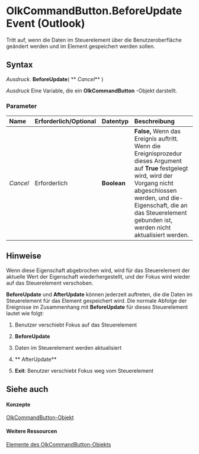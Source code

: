 
# OlkCommandButton.BeforeUpdate Event (Outlook)

Tritt auf, wenn die Daten im Steuerelement über die Benutzeroberfläche geändert werden und im Element gespeichert werden sollen.


## Syntax

 _Ausdruck_. **BeforeUpdate**( ** _Cancel_** )

 _Ausdruck_ Eine Variable, die ein **OlkCommandButton** -Objekt darstellt.


### Parameter



|**Name**|**Erforderlich/Optional**|**Datentyp**|**Beschreibung**|
|:-----|:-----|:-----|:-----|
| _Cancel_|Erforderlich|**Boolean**|**False,** Wenn das Ereignis auftritt. Wenn die Ereignisprozedur dieses Argument auf **True** festgelegt wird, wird der Vorgang nicht abgeschlossen werden, und die-Eigenschaft, die an das Steuerelement gebunden ist, werden nicht aktualisiert werden.|

## Hinweise

Wenn diese Eigenschaft abgebrochen wird, wird für das Steuerelement der aktuelle Wert der Eigenschaft wiederhergestellt, und der Fokus wird wieder auf das Steuerelement verschoben.

 **BeforeUpdate** und **AfterUpdate** können jederzeit auftreten, die die Daten im Steuerelement für das Element gespeichert wird. Die normale Abfolge der Ereignisse im Zusammenhang mit **BeforeUpdate** für dieses Steuerelement lautet wie folgt:


1. Benutzer verschiebt Fokus auf das Steuerelement
    
2.  **BeforeUpdate**
    
3. Daten im Steuerelement werden aktualisiert
    
4.  ** AfterUpdate**
    
5.  **Exit**: Benutzer verschiebt Fokus weg vom Steuerelement
    



## Siehe auch


#### Konzepte


[OlkCommandButton-Objekt](bb150211-d50a-130b-91f0-1129dba8f378.md)
#### Weitere Ressourcen


[Elemente des OlkCommandButton-Objekts](http://msdn.microsoft.com/library/de26575e-23dc-f1f1-c64a-e58a4b1c51cb%28Office.15%29.aspx)